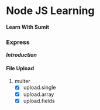 # Node JS Learning

**Learn With Sumit**

### Express

**_Introduction_**

#### File Upload

1. multer
   - [x] upload.single
   - [x] upload.array
   - [x] upload.fields
